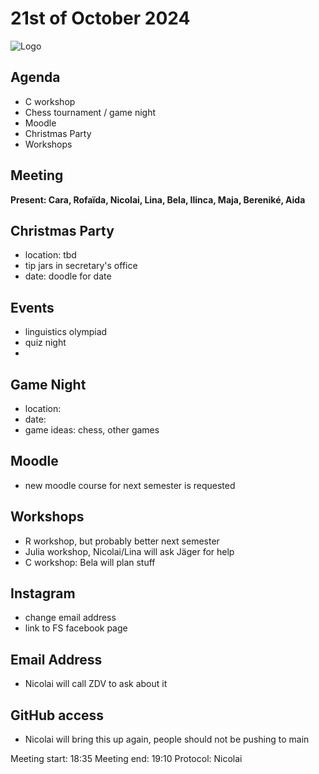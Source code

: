 # 21st of October 2024

![Logo](logo.jpg)

## Agenda

- C workshop
- Chess tournament / game night
- Moodle
- Christmas Party
- Workshops

## Meeting
**Present: Cara, Rofaïda, Nicolai, Lina, Bela, Ilinca, Maja, Bereniké, Aida**

## Christmas Party
- location: tbd
- tip jars in secretary's office 
- date: doodle for date

## Events
- linguistics olympiad
- quiz night
- 

## Game Night
- location:
- date:
- game ideas: chess, other games

## Moodle
- new moodle course for next semester is requested

## Workshops
- R workshop, but probably better next semester
- Julia workshop, Nicolai/Lina will ask Jäger for help
- C workshop: Bela will plan stuff

## Instagram
- change email address
- link to FS facebook page

## Email Address
- Nicolai will call ZDV to ask about it

## GitHub access
- Nicolai will bring this up again, people should not be pushing to main

Meeting start: 18:35
Meeting end: 19:10
Protocol: Nicolai